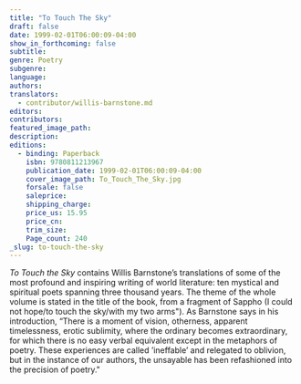 ```yaml
---
title: "To Touch The Sky"
draft: false
date: 1999-02-01T06:00:09-04:00
show_in_forthcoming: false
subtitle:
genre: Poetry
subgenre:
language:
authors:
translators:
  - contributor/willis-barnstone.md
editors:
contributors:
featured_image_path:
description:
editions:
  - binding: Paperback
    isbn: 9780811213967
    publication_date: 1999-02-01T06:00:09-04:00
    cover_image_path: To_Touch_The_Sky.jpg
    forsale: false
    saleprice:
    shipping_charge:
    price_us: 15.95
    price_cn:
    trim_size:
    Page_count: 240
_slug: to-touch-the-sky
---
```


_To Touch the Sky_ contains Willis Barnstone’s translations of some of the most profound and inspiring writing of world literature: ten mystical and spiritual poets spanning three thousand years. The theme of the whole volume is stated in the title of the book, from a fragment of Sappho (I could not hope/to touch the sky/with my two arms"). As Barnstone says in his introduction, “There is a moment of vision, otherness, apparent timelessness, erotic sublimity, where the ordinary becomes extraordinary, for which there is no easy verbal equivalent except in the metaphors of poetry. These experiences are called ’ineffable’ and relegated to oblivion, but in the instance of our authors, the unsayable has been refashioned into the precision of poetry."


